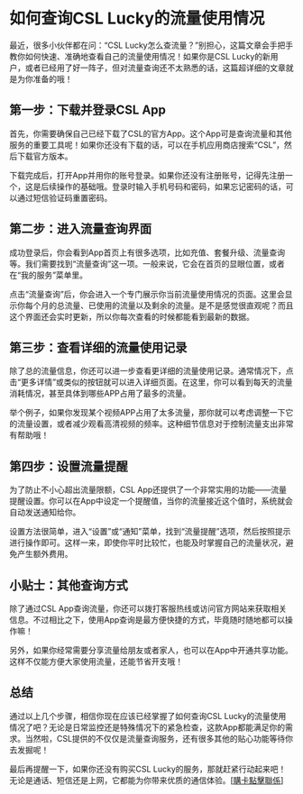 # 如何查询CSL Lucky的流量使用情况

最近，很多小伙伴都在问：“CSL Lucky怎么查流量？”别担心，这篇文章会手把手教你如何快速、准确地查看自己的流量使用情况！如果你是CSL Lucky的新用户，或者已经用了好一阵子，但对流量查询还不太熟悉的话，这篇超详细的文章就是为你准备的哦！

## 第一步：下载并登录CSL App

首先，你需要确保自己已经下载了CSL的官方App。这个App可是查询流量和其他服务的重要工具呢！如果你还没有下载的话，可以在手机应用商店搜索“CSL”，然后下载官方版本。

下载完成后，打开App并用你的账号登录。如果你还没有注册账号，记得先注册一个，这是后续操作的基础哦。登录时输入手机号码和密码，如果忘记密码的话，可以通过短信验证码重置密码。

## 第二步：进入流量查询界面

成功登录后，你会看到App首页上有很多选项，比如充值、套餐升级、流量查询等。我们需要找到“流量查询”这一项。一般来说，它会在首页的显眼位置，或者在“我的服务”菜单里。

点击“流量查询”后，你会进入一个专门展示你当前流量使用情况的页面。这里会显示你每个月的总流量、已使用的流量以及剩余的流量。是不是感觉很直观呢？而且这个界面还会实时更新，所以你每次查看的时候都能看到最新的数据。

## 第三步：查看详细的流量使用记录

除了总的流量信息，你还可以进一步查看更详细的流量使用记录。通常情况下，点击“更多详情”或类似的按钮就可以进入详细页面。在这里，你可以看到每天的流量消耗情况，甚至具体到哪些APP占用了最多的流量。

举个例子，如果你发现某个视频APP占用了太多流量，那你就可以考虑调整一下它的流量设置，或者减少观看高清视频的频率。这种细节信息对于控制流量支出非常有帮助哦！

## 第四步：设置流量提醒

为了防止不小心超出流量限额，CSL App还提供了一个非常实用的功能——流量提醒设置。你可以在App中设定一个提醒值，当你的流量接近这个值时，系统就会自动发送通知给你。

设置方法很简单，进入“设置”或“通知”菜单，找到“流量提醒”选项，然后按照提示进行操作即可。这样一来，即使你平时比较忙，也能及时掌握自己的流量状况，避免产生额外费用。

## 小贴士：其他查询方式

除了通过CSL App查询流量，你还可以拨打客服热线或访问官方网站来获取相关信息。不过相比之下，使用App查询是最方便快捷的方式，毕竟随时随地都可以操作嘛！

另外，如果你经常需要分享流量给朋友或者家人，也可以在App中开通共享功能。这样不仅能方便大家使用流量，还能节省开支哦！

## 总结

通过以上几个步骤，相信你现在应该已经掌握了如何查询CSL Lucky的流量使用情况了吧？无论是日常监控还是特殊情况下的紧急检查，这款App都能满足你的需求。当然啦，CSL提供的不仅仅是流量查询服务，还有很多其他的贴心功能等待你去发掘呢！

最后再提醒一下，如果你还没有购买CSL Lucky的服务，那就赶紧行动起来吧！无论是通话、短信还是上网，它都能为你带来优质的通信体验。[[購卡點擊聯係](https://t.me/s/esim1088)]
